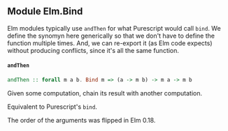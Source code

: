 ## Module Elm.Bind

Elm modules typically use `andThen` for what Purescript would call `bind`.
We define the synomyn here generically so that we don't have to define the
function multiple times. And, we can re-export it (as Elm code expects)
without producing conflicts, since it's all the same function.

#### `andThen`

``` purescript
andThen :: forall m a b. Bind m => (a -> m b) -> m a -> m b
```

Given some computation, chain its result with another computation.

Equivalent to Purescript's `bind`.

The order of the arguments was flipped in Elm 0.18.


